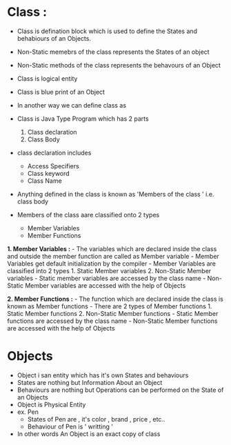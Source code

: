 
# Class :

  - Class is defination block which is used to define the States and behabiours of an Objects.
  - Non-Static memebrs of the class represents the States of an object
  - Non-Static methods of the class represents the behavours of an Object
  - Class is logical entity
  - Class is blue print of an Object

  - In another way we can define class as
  - Class is Java Type Program which has 2 parts
      1. Class declaration
      2. Class Body
  - class declaration includes
      - Access Specifiers
      - Class keyword
      - Class Name
  - Anything defined in the class is known as 'Members of the class ' i.e. class body
  - Members of the class aare classified onto 2 types
      - Member Variables
      - Member Functions

**1. Member Variables :**
      - The variables which are declared inside the class and outside the member function are called as Member variable
      - Member Variables get default initialization by the compiler
      - Member Variables are classified into 2 types
          1. Static Member variables
          2. Non-Static Member variables
      - Static member variables are accessed by the class name
      - Non-Static Member variables are accessed with the help of Objects

  **2. Member Functions :**
      - The function which are declared inside the class is known as Member functions
      - There are 2 types of Member functions
          1. Static Member functions
          2. Non-Static Member functions
      - Static Member functions are accessed by the class name
      - Non-Static Member functions are accessed with the help of Objects

# Objects 

  - Object i san entity which has it's own States and behaviours
  - States are nothing but Information About an Object
  - Behaviours are nothing but Operations can be performed on the State of an Objects
  - Object is Physical Entity
  - ex. Pen
    - States of Pen are , it's color , brand , price , etc..
    - Behaviour of Pen is ' writting '
  - In other words An Object is an exact copy of class
